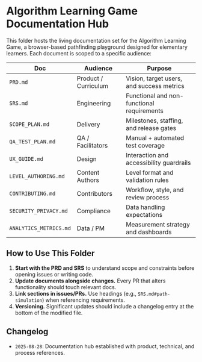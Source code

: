 # Algorithm Learning Game Documentation Hub

This folder hosts the living documentation set for the Algorithm Learning Game, a browser-based pathfinding playground designed for elementary learners. Each document is scoped to a specific audience:

| Doc | Audience | Purpose |
| --- | --- | --- |
| `PRD.md` | Product / Curriculum | Vision, target users, and success metrics |
| `SRS.md` | Engineering | Functional and non-functional requirements |
| `SCOPE_PLAN.md` | Delivery | Milestones, staffing, and release gates |
| `QA_TEST_PLAN.md` | QA / Facilitators | Manual + automated test coverage |
| `UX_GUIDE.md` | Design | Interaction and accessibility guardrails |
| `LEVEL_AUTHORING.md` | Content Authors | Level format and validation rules |
| `CONTRIBUTING.md` | Contributors | Workflow, style, and review process |
| `SECURITY_PRIVACY.md` | Compliance | Data handling expectations |
| `ANALYTICS_METRICS.md` | Data / PM | Measurement strategy and dashboards |

## How to Use This Folder

1. **Start with the PRD and SRS** to understand scope and constraints before opening issues or writing code.
2. **Update documents alongside changes.** Every PR that alters functionality should touch relevant docs.
3. **Link sections in issues/PRs.** Use headings (e.g., `SRS.md#path-simulation`) when referencing requirements.
4. **Versioning.** Significant updates should include a changelog entry at the bottom of the modified file.

## Changelog

- `2025-08-28`: Documentation hub established with product, technical, and process references.

